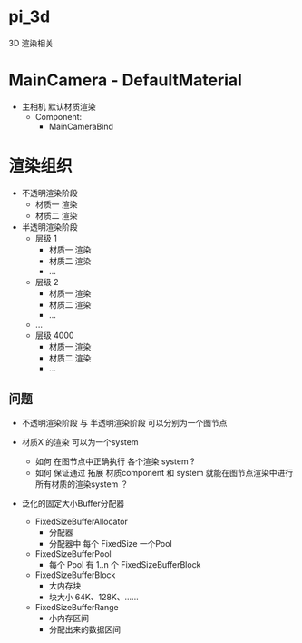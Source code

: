 # pi_3d
3D 渲染相关


# MainCamera - DefaultMaterial

* 主相机 默认材质渲染
    * Component:
        * MainCameraBind 

# 渲染组织

* 不透明渲染阶段
  * 材质一 渲染
  * 材质二 渲染
* 半透明渲染阶段
  * 层级 1
    * 材质一 渲染
    * 材质二 渲染
    * ...
  * 层级 2
    * 材质一 渲染
    * 材质二 渲染
    * ...
  * ...
  * 层级 4000
    * 材质一 渲染
    * 材质二 渲染
    * ...

## 问题

* 不透明渲染阶段 与 半透明渲染阶段 可以分别为一个图节点
* 材质X 的渲染 可以为一个system
  * 如何 在图节点中正确执行 各个渲染 system ?
  * 如何 保证通过 拓展 材质component 和 system 就能在图节点渲染中进行所有材质的渲染system ？

* 泛化的固定大小Buffer分配器
  * FixedSizeBufferAllocator
    * 分配器
    * 分配器中 每个 FixedSize 一个Pool
  * FixedSizeBufferPool
    * 每个 Pool 有 1..n 个 FixedSizeBufferBlock
  * FixedSizeBufferBlock
    * 大内存块
    * 块大小 64K、128K、......
  * FixedSizeBufferRange
    * 小内存区间
    * 分配出来的数据区间